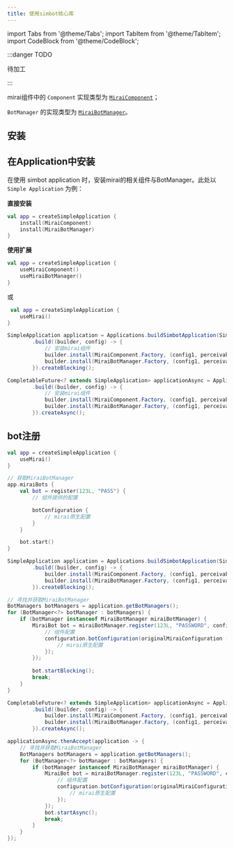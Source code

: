 ```yaml
---
title: 使用simbot核心库
---
```


import Tabs from '@theme/Tabs';
import TabItem from '@theme/TabItem';
import CodeBlock from '@theme/CodeBlock';

:::danger TODO

待加工

:::

mirai组件中的 `Component` 实现类型为 [`MiraiComponent`](https://docs.simbot.forte.love/components/mirai/simbot-component-mirai-core/love.forte.simbot.component.mirai/-mirai-component/)；

`BotManager` 的实现类型为 [`MiraiBotManager`](https://docs.simbot.forte.love/components/mirai/simbot-component-mirai-core/love.forte.simbot.component.mirai.bot/-mirai-bot-manager)。

## 安装



## 在Application中安装

在使用 simbot application 时，安装mirai的相关组件与BotManager。此处以 `Simple Application` 为例：

<Tabs groupId="code">
<TabItem value="Kotlin" default>

**直接安装**

```kotlin
val app = createSimpleApplication {
    install(MiraiComponent)
    install(MiraiBotManager)
}
```

**使用扩展**

```kotlin
val app = createSimpleApplication {
    useMiraiComponent()
    useMiraiBotManager()
}
```

或

```kotlin
 val app = createSimpleApplication {
    useMirai()
}
```


</TabItem>

<TabItem value="Java">

```java
SimpleApplication application = Applications.buildSimbotApplication(Simple.INSTANCE)
        .build((builder, config) -> {
            // 安装mirai组件
            builder.install(MiraiComponent.Factory, (config1, perceivable) -> Unit.INSTANCE);
            builder.install(MiraiBotManager.Factory, (config1, perceivable) -> Unit.INSTANCE);
        }).createBlocking();
```

</TabItem>
<TabItem value="Java Async">

```java
CompletableFuture<? extends SimpleApplication> applicationAsync = Applications.buildSimbotApplication(Simple.INSTANCE)
        .build((builder, config) -> {
            // 安装mirai组件
            builder.install(MiraiComponent.Factory, (config1, perceivable) -> Unit.INSTANCE);
            builder.install(MiraiBotManager.Factory, (config1, perceivable) -> Unit.INSTANCE);
        }).createAsync();
```

</TabItem>
</Tabs>

## bot注册

<Tabs groupId="code">
<TabItem value="Kotlin" default>

```kotlin
val app = createSimpleApplication {
    useMirai()
}

// 获取MiraiBotManager
app.miraiBots {
    val bot = register(123L, "PASS") {
        // 组件提供的配置

        botConfiguration {
            // mirai原生配置
        }
    }

    bot.start()
}
```


</TabItem>

<TabItem value="Java">

```java
SimpleApplication application = Applications.buildSimbotApplication(Simple.INSTANCE)
        .build((builder, config) -> {
            builder.install(MiraiComponent.Factory, (config1, perceivable) -> Unit.INSTANCE);
            builder.install(MiraiBotManager.Factory, (config1, perceivable) -> Unit.INSTANCE);
        }).createBlocking();

// 寻找并获取MiraiBotManager
BotManagers botManagers = application.getBotManagers();
for (BotManager<?> botManager : botManagers) {
    if (botManager instanceof MiraiBotManager miraiBotManager) {
        MiraiBot bot = miraiBotManager.register(123L, "PASSWORD", configuration -> {
            // 组件配置
            configuration.botConfiguration(originalMiraiConfiguration -> {
                // mirai原生配置
            });
        });
        
        bot.startBlocking();
        break;
    }
}
```

</TabItem>
<TabItem value="Java Async">

```java
CompletableFuture<? extends SimpleApplication> applicationAsync = Applications.buildSimbotApplication(Simple.INSTANCE)
        .build((builder, config) -> {
            builder.install(MiraiComponent.Factory, (config1, perceivable) -> Unit.INSTANCE);
            builder.install(MiraiBotManager.Factory, (config1, perceivable) -> Unit.INSTANCE);
        }).createAsync();

applicationAsync.thenAccept(application -> {
    // 寻找并获取MiraiBotManager
    BotManagers botManagers = application.getBotManagers();
    for (BotManager<?> botManager : botManagers) {
        if (botManager instanceof MiraiBotManager miraiBotManager) {
            MiraiBot bot = miraiBotManager.register(123L, "PASSWORD", configuration -> {
                // 组件配置
                configuration.botConfiguration(originalMiraiConfiguration -> {
                    // mirai原生配置
                });
            });
            bot.startAsync();
            break;
        }
    }
});
```

</TabItem>
</Tabs>



